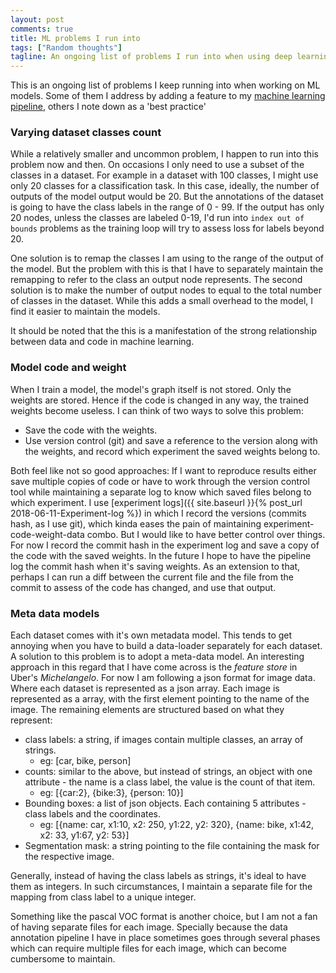 ```yaml
---
layout: post
comments: true
title: ML problems I run into
tags: ["Random thoughts"]
tagline: An ongoing list of problems I run into when using deep learning
---
```


This is an ongoing list of problems I keep running into when working on ML models. Some of them I address by adding a feature to my [machine learning pipeline](https://github.com/ahmed-shariff/ml-pipeline), others I note down as a 'best practice'

### Varying dataset classes count
While a relatively smaller and uncommon problem, I happen to run into this problem now and then. On occasions I only need to use a subset of the classes in a dataset. For example in a dataset with 100 classes, I  might use only 20 classes for a classification task. In this case, ideally, the number of outputs of the model output would be 20. But the annotations of the dataset is going to have the class labels in the range of 0 - 99. If the output has only 20 nodes, unless the classes are labeled 0-19, I'd run into <code>index  out of bounds</code> problems as the training loop will try to assess loss for labels beyond 20.

One solution is to remap the classes I am using to the range of the output of the model. But the problem with this is that I have to separately maintain the remapping to refer to the class an output node represents. The second solution is to make the number of output nodes to equal to the total number of classes in the dataset. While this adds a small overhead to the model, I find it easier to maintain the models.

It should be noted that the this is a manifestation of the strong relationship between data and code in machine learning.

### Model code and weight 
When I train a model, the model's graph itself is not stored. Only the weights are stored. Hence if the code is changed in any way, the trained weights become useless. I can think of two ways to solve this problem:

* Save the code with the weights.
* Use version control (git) and save a reference to the version along with the weights, and record which experiment the saved weights belong to.

Both feel like not so good approaches: If I want to reproduce results either save multiple copies of code or have to work through the version control tool while maintaining a separate log to know which saved files belong to which experiment. I use  [experiment logs]({{ site.baseurl }}{% post_url 2018-06-11-Experiment-log %}) in which I record the versions (commits hash, as I use git), which kinda eases the pain of maintaining experiment-code-weight-data combo. But I would like to have better control over things. For now I record the commit hash in the experiment log and save a copy of the code with the saved weights. In the future I hope to have the pipeline log the commit hash when it's saving weights. As an extension to that, perhaps I can run a diff between the current file and the file from the commit to assess of the code has changed, and use that output.

### Meta data models
Each dataset comes with it's own metadata model. This tends to get annoying when you have to build a data-loader separately for each dataset. A solution to this problem is to adopt a meta-data model. An interesting approach in this regard that I have come across is the *feature store* in Uber's *Michelangelo*. For now I am following a json format for image data. Where each dataset is represented as a json array. Each image is represented as a array, with the first element pointing to the name of the image. The remaining elements are structured based on what they represent:
- class labels: a string, if images contain multiple classes, an array of strings.
  - eg: [car, bike, person]
- counts: similar to the above, but instead of strings, an object with one attribute - the name is a class label, the value is the count of that item.
  - eg: [{car:2}, {bike:3}, {person: 10}]
- Bounding boxes: a list of json objects. Each containing 5 attributes - class labels and the coordinates.
  - eg: [{name: car, x1:10, x2: 250, y1:22, y2: 320}, {name: bike, x1:42, x2: 33, y1:67, y2: 53}]
- Segmentation mask: a string pointing to the file containing the mask for the respective image.

Generally, instead of having the class labels as strings, it's ideal to have them as integers. In such circumstances, I maintain a separate file for the mapping from class label to a unique integer.

Something like the pascal VOC format is another choice, but I am not a fan of having separate files for each image. Specially because the data annotation pipeline I have in place sometimes goes through several phases which can require multiple files for each image, which can become cumbersome to maintain.
